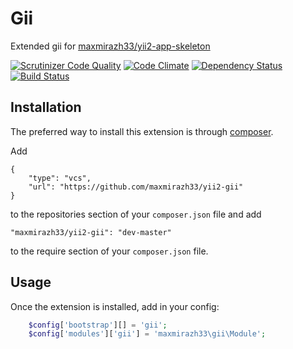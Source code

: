 Gii
===
Extended gii for [maxmirazh33/yii2-app-skeleton](https://github.com/maxmirazh33/yii2-app-skeleton)

[![Scrutinizer Code Quality](https://scrutinizer-ci.com/g/maxmirazh33/yii2-gii/badges/quality-score.png?b=master)](https://scrutinizer-ci.com/g/maxmirazh33/yii2-gii/?branch=master)
[![Code Climate](https://codeclimate.com/github/maxmirazh33/yii2-gii/badges/gpa.svg)](https://codeclimate.com/github/maxmirazh33/yii2-gii)
[![Dependency Status](https://www.versioneye.com/user/projects/54d1fb3b3ca0840b19000106/badge.svg?style=flat)](https://www.versioneye.com/user/projects/54d1fb3b3ca0840b19000106)
[![Build Status](https://scrutinizer-ci.com/g/maxmirazh33/yii2-gii/badges/build.png?b=master)](https://scrutinizer-ci.com/g/maxmirazh33/yii2-gii/build-status/master)

Installation
------------

The preferred way to install this extension is through [composer](http://getcomposer.org/download/).

Add

```
{
    "type": "vcs",
    "url": "https://github.com/maxmirazh33/yii2-gii"
}
```
to the repositories section of your `composer.json` file and add

```
"maxmirazh33/yii2-gii": "dev-master"
```

to the require section of your `composer.json` file.


Usage
-----

Once the extension is installed, add in your config:

```php
    $config['bootstrap'][] = 'gii';
    $config['modules']['gii'] = 'maxmirazh33\gii\Module';
```
